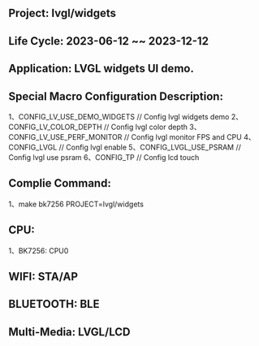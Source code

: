 ## Project: lvgl/widgets

## Life Cycle: 2023-06-12 ~~ 2023-12-12

## Application: LVGL widgets UI demo.

## Special Macro Configuration Description:
1、CONFIG_LV_USE_DEMO_WIDGETS	  // Config lvgl widgets demo
2、CONFIG_LV_COLOR_DEPTH          // Config lvgl color depth
3、CONFIG_LV_USE_PERF_MONITOR     // Config lvgl monitor FPS and CPU
4、CONFIG_LVGL                    // Config lvgl enable
5、CONFIG_LVGL_USE_PSRAM          // Config lvgl use psram
6、CONFIG_TP                      // Config lcd touch

## Complie Command:
1、make bk7256 PROJECT=lvgl/widgets

## CPU:
1、BK7256: CPU0

## WIFI: STA/AP

## BLUETOOTH: BLE

## Multi-Media: LVGL/LCD

